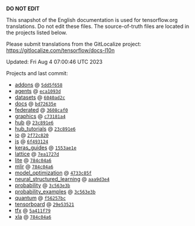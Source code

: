 __DO NOT EDIT__

This snapshot of the English documentation is used for tensorflow.org
translations. Do not edit these files. The source-of-truth files are located in
the projects listed below.

Please submit translations from the GitLocalize project: https://gitlocalize.com/tensorflow/docs-l10n

Updated: Fri Aug  4 07:00:46 UTC 2023

Projects and last commit:

- [addons](https://github.com/tensorflow/addons/tree/master/docs) @ <a href='https://github.com/tensorflow/addons/commit/5dd5f65827c37e9b9b616b79ed93da856b57ffe5'><code>5dd5f658</code></a>
- [agents](https://github.com/tensorflow/agents/tree/master/docs) @ <a href='https://github.com/tensorflow/agents/commit/eca1093d3a047e538f17f6ab92ab4d8144284f23'><code>eca1093d</code></a>
- [datasets](https://github.com/tensorflow/datasets/tree/master/docs) @ <a href='https://github.com/tensorflow/datasets/commit/6040ad2cc5dcf74d0dd0eb6a95539f371e165a7b'><code>6040ad2c</code></a>
- [docs](https://github.com/tensorflow/docs/tree/master/site/en) @ <a href='https://github.com/tensorflow/docs/commit/bd72635e1b34755dc1321c0580bbd0ad10f8ff58'><code>bd72635e</code></a>
- [federated](https://github.com/tensorflow/federated/tree/main/docs) @ <a href='https://github.com/tensorflow/federated/commit/3608caf036b4b6feb5c6ebb6515aeb44b66295dc'><code>3608caf0</code></a>
- [graphics](https://github.com/tensorflow/graphics/tree/master/tensorflow_graphics/g3doc) @ <a href='https://github.com/tensorflow/graphics/commit/c73181a4d634e6e9b4ec3460f04c052afc0e1915'><code>c73181a4</code></a>
- [hub](https://github.com/tensorflow/hub/tree/master/docs) @ <a href='https://github.com/tensorflow/hub/commit/23c891e6269ad6ade2d4b09f48a36da41c9a5d4f'><code>23c891e6</code></a>
- [hub_tutorials](https://github.com/tensorflow/hub/tree/master/examples/colab) @ <a href='https://github.com/tensorflow/hub/commit/23c891e6269ad6ade2d4b09f48a36da41c9a5d4f'><code>23c891e6</code></a>
- [io](https://github.com/tensorflow/io/tree/master/docs) @ <a href='https://github.com/tensorflow/io/commit/2f72c820870ba1d3aed27b70821d407ee58d36c4'><code>2f72c820</code></a>
- [js](https://github.com/tensorflow/tfjs-website/tree/master/docs) @ <a href='https://github.com/tensorflow/tfjs-website/commit/6f4931248fac970a5da35a2988b5b0e17e0644d7'><code>6f493124</code></a>
- [keras_guides](https://github.com/tensorflow/docs/tree/snapshot-keras/site/en/guide/keras) @ <a href='https://github.com/tensorflow/docs/commit/1553ae1e4a149be71703e2ee60173b3d1e0e8c00'><code>1553ae1e</code></a>
- [lattice](https://github.com/tensorflow/lattice/tree/master/docs) @ <a href='https://github.com/tensorflow/lattice/commit/7ea1727de1e0309eb324296bc445e0bf5c5c6d74'><code>7ea1727d</code></a>
- [lite](https://github.com/tensorflow/tensorflow/tree/master/tensorflow/lite/g3doc) @ <a href='https://github.com/tensorflow/tensorflow/commit/784c04a6d30c74eed983101bf430e9aec7c42922'><code>784c04a6</code></a>
- [mlir](https://github.com/tensorflow/tensorflow/tree/master/tensorflow/compiler/mlir/g3doc) @ <a href='https://github.com/tensorflow/tensorflow/commit/784c04a6d30c74eed983101bf430e9aec7c42922'><code>784c04a6</code></a>
- [model_optimization](https://github.com/tensorflow/model-optimization/tree/master/tensorflow_model_optimization/g3doc) @ <a href='https://github.com/tensorflow/model-optimization/commit/4733c85f21d1eb570fd575ea201cb211a485bfb0'><code>4733c85f</code></a>
- [neural_structured_learning](https://github.com/tensorflow/neural-structured-learning/tree/master/g3doc) @ <a href='https://github.com/tensorflow/neural-structured-learning/commit/aaa9d3e4733f3b551823b86f67cf8a572acfeb7d'><code>aaa9d3e4</code></a>
- [probability](https://github.com/tensorflow/probability/tree/main/tensorflow_probability/g3doc) @ <a href='https://github.com/tensorflow/probability/commit/3c563e3bddedc7e7379386e965ae622fbd447591'><code>3c563e3b</code></a>
- [probability_examples](https://github.com/tensorflow/probability/tree/main/tensorflow_probability/examples/jupyter_notebooks) @ <a href='https://github.com/tensorflow/probability/commit/3c563e3bddedc7e7379386e965ae622fbd447591'><code>3c563e3b</code></a>
- [quantum](https://github.com/tensorflow/quantum/tree/master/docs) @ <a href='https://github.com/tensorflow/quantum/commit/f56257bceb988b743790e1e480eac76fd036d4ff'><code>f56257bc</code></a>
- [tensorboard](https://github.com/tensorflow/tensorboard/tree/master/docs) @ <a href='https://github.com/tensorflow/tensorboard/commit/29e535218e3ef4450796dff5e2122e719edba834'><code>29e53521</code></a>
- [tfx](https://github.com/tensorflow/tfx/tree/master/docs) @ <a href='https://github.com/tensorflow/tfx/commit/5a411f794b3f9f670a6fbfd8b6fcfcdc147ece2e'><code>5a411f79</code></a>
- [xla](https://github.com/tensorflow/tensorflow/tree/master/tensorflow/compiler/xla/g3doc) @ <a href='https://github.com/tensorflow/tensorflow/commit/784c04a6d30c74eed983101bf430e9aec7c42922'><code>784c04a6</code></a>

